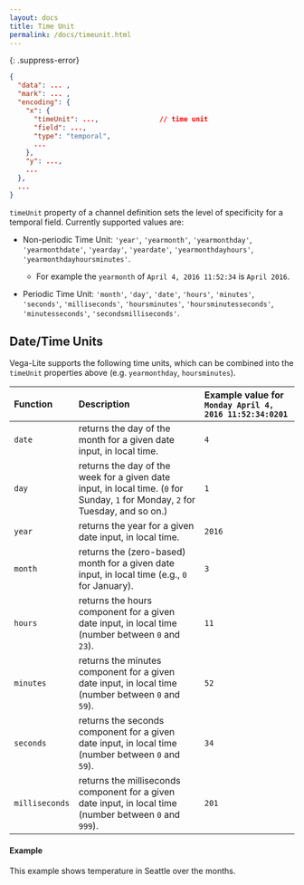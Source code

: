 ```yaml
---
layout: docs
title: Time Unit
permalink: /docs/timeunit.html
---
```


{: .suppress-error}
```json
{
  "data": ... ,
  "mark": ... ,
  "encoding": {
    "x": {
      "timeUnit": ...,               // time unit
      "field": ...,
      "type": "temporal",
      ...
    },
    "y": ...,
    ...
  },
  ...
}
```

`timeUnit` property of a channel definition sets the level of specificity for a temporal field. Currently supported values are:

- Non-periodic Time Unit: `'year'`, `'yearmonth'`, `'yearmonthday'`, `'yearmonthdate'`, `'yearday'`, `'yeardate'`, `'yearmonthdayhours'`, `'yearmonthdayhoursminutes'`.
  - For example the `yearmonth` of `April 4, 2016 11:52:34` is `April 2016`.

- Periodic Time Unit: `'month'`, `'day'`, `'date'`, `'hours'`, `'minutes'`, `'seconds'`, `'milliseconds'`,  `'hoursminutes'`, `'hoursminutesseconds'`, `'minutesseconds'`, `'secondsmilliseconds'`.


## Date/Time Units

Vega-Lite supports the following time units, which can be combined into the `timeUnit` properties above (e.g. `yearmonthday`, `hoursminutes`).

| Function      | Description    |  Example value for `Monday April 4, 2016 11:52:34:0201`  |
| :------------ | :------------- | :-----------------------------------------------|
| `date`        | returns the day of the month for a given date input, in local time. | `4` |
| `day`         | returns the day of the week for a given date input, in local time.  (`0` for Sunday, `1` for Monday, `2` for Tuesday, and so on.)   | `1` |
| `year`        | returns the year for a given date input, in local time. | `2016` |
| `month`       | returns the (zero-based) month for a given date input, in local time (e.g., `0` for January).   | `3` |
| `hours`       | returns the hours component for a given date input, in local time (number between `0` and `23`). | `11` |
| `minutes`     | returns the minutes component for a given date input, in local time (number between `0` and `59`). | `52` |
| `seconds`     | returns the seconds component for a given date input, in local time (number between `0` and `59`). | `34` |
| `milliseconds`| returns the milliseconds component for a given date input, in local time  (number between `0` and `999`). | `201` |

#### Example

This example shows temperature in Seattle over the months.

<span class="vl-example" data-name="line_month"></span>
